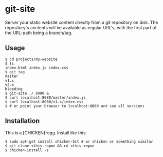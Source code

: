 
# git-site

Server your static website content directly from a git repository on
disk. The repository's contents will be available as regular URL's,
with the first part of the URL-path being a branch/tag.

## Usage

```
$ cd projects/my-website
$ ls
index.html index.js index.css
$ git tag
master
v1.x
v2.x
bleeding
$ git-site ./ 8080 &
$ curl localhost:8080/master/index.js
$ curl localhost:8080/v1.x/index.css
$ # or point your browser to localhost:8080 and see all versions
```

## Installation

This is a [CHICKEN]-egg. Install like this:

```
$ sudo apt-get install chicken-bit # or chicken or something similar
$ git clone <this-repo> && cd <this-repo>
$ chicken-install -s
```


